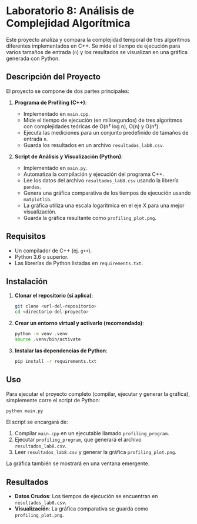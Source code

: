 # Laboratorio 8: Análisis de Complejidad Algorítmica

Este proyecto analiza y compara la complejidad temporal de tres algoritmos diferentes implementados en C++. Se mide el tiempo de ejecución para varios tamaños de entrada (`n`) y los resultados se visualizan en una gráfica generada con Python.

## Descripción del Proyecto

El proyecto se compone de dos partes principales:

1.  **Programa de Profiling (C++)**:
    - Implementado en `main.cpp`.
    - Mide el tiempo de ejecución (en milisegundos) de tres algoritmos con complejidades teóricas de O(n² log n), O(n) y O(n²).
    - Ejecuta las mediciones para un conjunto predefinido de tamaños de entrada `n`.
    - Guarda los resultados en un archivo `resultados_lab8.csv`.

2.  **Script de Análisis y Visualización (Python)**:
    - Implementado en `main.py`.
    - Automatiza la compilación y ejecución del programa C++.
    - Lee los datos del archivo `resultados_lab8.csv` usando la librería `pandas`.
    - Genera una gráfica comparativa de los tiempos de ejecución usando `matplotlib`.
    - La gráfica utiliza una escala logarítmica en el eje X para una mejor visualización.
    - Guarda la gráfica resultante como `profiling_plot.png`.

## Requisitos

- Un compilador de C++ (ej. `g++`).
- Python 3.6 o superior.
- Las librerías de Python listadas en `requirements.txt`.

## Instalación

1.  **Clonar el repositorio (si aplica)**:

    ```bash
    git clone <url-del-repositorio>
    cd <directorio-del-proyecto>
    ```

2.  **Crear un entorno virtual y activarlo (recomendado)**:

    ```bash
    python -m venv .venv
    source .venv/bin/activate
    ```

3.  **Instalar las dependencias de Python**:
    ```bash
    pip install -r requirements.txt
    ```

## Uso

Para ejecutar el proyecto completo (compilar, ejecutar y generar la gráfica), simplemente corre el script de Python:

```bash
python main.py
```

El script se encargará de:

1.  Compilar `main.cpp` en un ejecutable llamado `profiling_program`.
2.  Ejecutar `profiling_program`, que generará el archivo `resultados_lab8.csv`.
3.  Leer `resultados_lab8.csv` y generar la gráfica `profiling_plot.png`.

La gráfica también se mostrará en una ventana emergente.

## Resultados

- **Datos Crudos**: Los tiempos de ejecución se encuentran en `resultados_lab8.csv`.
- **Visualización**: La gráfica comparativa se guarda como `profiling_plot.png`.
